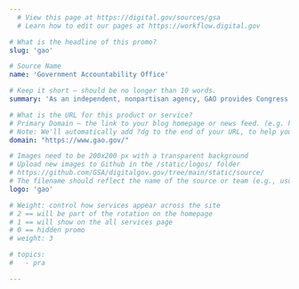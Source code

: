 ```yaml
---
  # View this page at https://digital.gov/sources/gsa
  # Learn how to edit our pages at https://workflow.digital.gov

# What is the headline of this promo?
slug: 'gao'

# Source Name
name: 'Government Accountability Office'

# Keep it short — should be no longer than 10 words.
summary: 'As an independent, nonpartisan agency, GAO provides Congress and federal agencies with objective, reliable information to help the government save money and work more efficiently.'

# What is the URL for this product or service?
# Primary Domain — the link to your blog homepage or news feed. (e.g. https://18f.gsa.gov/)
# Note: We'll automatically add ?dg to the end of your URL, to help you track links back to your site.
domain: "https://www.gao.gov/"

# Images need to be 200x200 px with a transparent background
# Upload new images to Github in the /static/logos/ folder
# https://github.com/GSA/digitalgov.gov/tree/main/static/source/
# The filename should reflect the name of the source or team (e.g., usds-logo.png)
logo: 'gao'

# Weight: control how services appear across the site
# 2 == will be part of the rotation on the homepage
# 1 == will show on the all services page
# 0 == hidden promo
# weight: 3

# topics:
#   - pra

---
```

